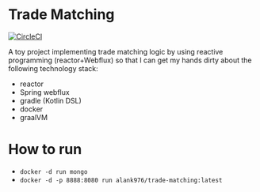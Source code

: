 # Trade Matching
[![CircleCI](https://circleci.com/gh/alank976/TradeMatching.svg?style=svg)](https://circleci.com/gh/alank976/TradeMatching)

A toy project implementing trade matching logic by using reactive programming (reactor+Webflux) so that I can get my hands dirty about the following technology stack:
- reactor
- Spring webflux
- gradle (Kotlin DSL)
- docker
- graalVM

# How to run
- `docker -d run mongo`
- `docker -d -p 8888:8080 run alank976/trade-matching:latest`